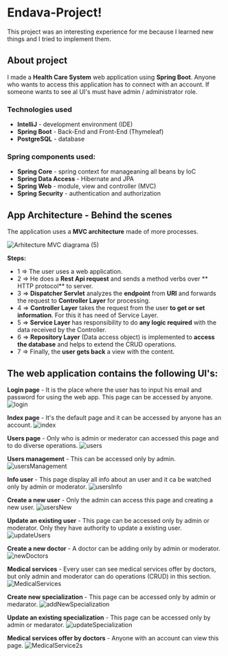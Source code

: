 # Endava-Project!
This project was an interesting experience for me because I learned new things and I tried to implement them. 

## About project
I made a **Health Care System** web application using **Spring Boot**. Anyone who wants to access this application has to connect with an account. If someone wants to see al UI's must have admin / administrator role.

### Technologies used
  * **IntelliJ** - development environment (IDE)
  * **Spring Boot** - Back-End and Front-End (Thymeleaf)
  * **PostgreSQL** - database

### Spring components used:
  * **Spring Core** - spring context for manageaning all beans by IoC 
  * **Spring Data Access** - Hibernate and JPA
  * **Spring Web** - module, view and controller (MVC)
  * **Spring Security** - authentication and authorization


## App Architecture - Behind the scenes
The application uses a **MVC architecture** made of more processes.

![Arhitecture MVC diagrama (5)](https://user-images.githubusercontent.com/49694359/162645001-638e7413-7911-41e0-ab1f-9d32fa2f9c63.jpg)

**Steps:**
  * 1 => The user uses a web application.
  * 2 => He does a **Rest Api request** and sends a method verbs over ** HTTP protocol** to server.
  * 3 => **Dispatcher Servlet** analyzes the **endpoint** from **URI** and forwards the request to **Controller Layer** for processing.
  * 4 => **Controller Layer** takes the request from the user **to get or set information**. For this it has need of Service Layer. 
  * 5 => **Service Layer** has responsibility to do **any logic required** with the data received by the Controller.
  * 6 => **Repository Layer** (Data access object) is implemented to **access the database** and helps to extend the CRUD operations.
  * 7 => Finally, the **user gets back** a view with the content.

## The web application contains the following UI's:
**Login page** - It is the place where the user has to input his email and password for using the web app. This page can be accessed by anyone.
![login](https://user-images.githubusercontent.com/49694359/162643877-569c7046-90fa-46d5-915a-349a19bb4a77.JPG)

**Index page** - It's the default page and it can be accessed by anyone has an account.
![index](https://user-images.githubusercontent.com/49694359/162645505-07b65a3f-053f-4e1e-9ae5-6fbda139c39f.JPG)

**Users page** - Only who is admin or mederator can accessed this page and to do diverse operations.
![users](https://user-images.githubusercontent.com/49694359/162645508-cadf0de6-052a-45cc-b70e-4b183fe99044.JPG)

**Users management** - This can be accessed only by admin. 
![usersManagement](https://user-images.githubusercontent.com/49694359/162645511-52d8121a-2af6-4cad-8753-83e17e26f43a.JPG)

**Info user** - This page display all info about an user and it ca be watched only by admin or moderator.
![usersInfo](https://user-images.githubusercontent.com/49694359/162645520-3c193d27-38f5-4c7e-8013-10ad7098ed87.JPG)

**Create a new user** - Only the admin can access this page and creating a new user.
![usersNew](https://user-images.githubusercontent.com/49694359/162645523-455e8741-df29-457b-9456-e9060dc7691e.JPG)

**Update an existing user** - This page can be accessed only by admin or moderator. Only they have authority to update a existing user.
![updateUsers](https://user-images.githubusercontent.com/49694359/162645526-aaf8dad1-595c-4d14-8d8b-750f9a60fe38.JPG)

**Create a new doctor** - A doctor can be adding only by admin or moderator.
![newDoctors](https://user-images.githubusercontent.com/49694359/162645531-63ab27b5-0c0f-46fb-8cc3-41551e225006.JPG)

**Medical services** - Every user can see medical services offer by doctors, but only admin and moderator can do operations (CRUD) in this section.
![MedicalServices](https://user-images.githubusercontent.com/49694359/162645546-ee547014-137e-4984-b6fd-61000f86c323.JPG)

**Create new specialization** - This page can be accessed only by admin or medarator.
![addNewSpecialization](https://user-images.githubusercontent.com/49694359/162645553-7f46cf29-9aed-4da6-9975-4b9806a6a73d.JPG)

**Update an existing specialization** - This page can be accessed only by admin or medarator.
![updateSpecialization](https://user-images.githubusercontent.com/49694359/162645557-d705dc92-5bd2-463a-b0da-5acd92caafc4.JPG)

**Medical services offer by doctors** - Anyone with an account can view this page. 
![MedicalService2s](https://user-images.githubusercontent.com/49694359/162645608-19ab0f3f-ed43-4e27-9508-895d77d9417d.JPG)









